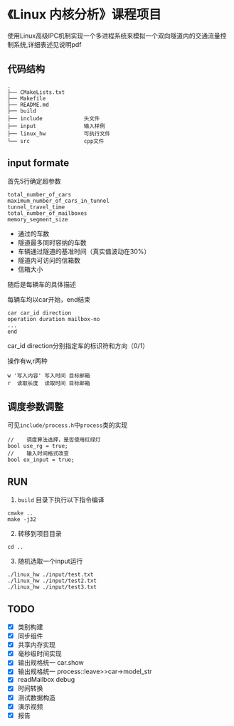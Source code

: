 # 《Linux 内核分析》课程项目
使用Linux高级IPC机制实现一个多进程系统来模拟一个双向隧道内的交通流量控制系统,详细表述见说明pdf

## 代码结构
```
.
├── CMakeLists.txt
├── Makefile
├── README.md
├── build               
├── include             头文件
├── input               输入样例
├── linux_hw            可执行文件
└── src                 cpp文件
```

## input formate
首先5行确定超参数

```angular2html
total_number_of_cars  
maximum_number_of_cars_in_tunnel 
tunnel_travel_time 
total_number_of_mailboxes 
memory_segment_size
```
- 通过的车数
- 隧道最多同时容纳的车数
- 车辆通过隧道的基准时间（真实值波动在30%）
- 隧道内可访问的信箱数
- 信箱大小


随后是每辆车的具体描述


每辆车均以car开始，end结束

```angular2html
car car_id direction
operation duration mailbox-no
...
end
```

car_id direction分别指定车的标识符和方向（0/1）

操作有w,r两种
```angular2html
w '写入内容' 写入时间 目标邮箱
r  读取长度  读取时间 目标邮箱
```
## 调度参数调整
可见`include/process.h`中`process`类的实现
```
//    调度算法选择，是否使用红绿灯
bool use_rg = true;
//    输入时间格式改变
bool ex_input = true;
```


## RUN
1. `build` 目录下执行以下指令编译
```
cmake ..
make -j32
```
2. 转移到项目目录
```angular2html
cd ..
```
3. 随机选取一个input运行
```angular2html
./linux_hw ./input/test.txt
./linux_hw ./input/test2.txt
./linux_hw ./input/test3.txt
```


## TODO
- [x] 类别构建
- [x] 同步组件
- [x] 共享内存实现
- [x] 毫秒级时间实现
- [x] 输出规格统一 car.show
- [x] 输出规格统一 process::leave>>car->model_str
- [x] readMailbox debug
- [x] 时间转换
- [x] 测试数据构造
- [x] 演示视频
- [x] 报告
